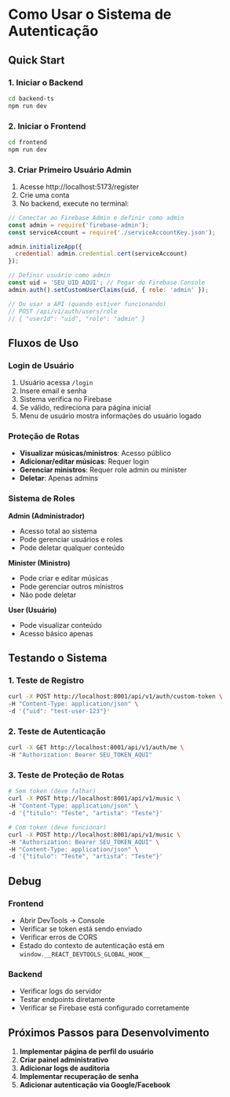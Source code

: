 # Como Usar o Sistema de Autenticação

## Quick Start

### 1. Iniciar o Backend
```bash
cd backend-ts
npm run dev
```

### 2. Iniciar o Frontend
```bash
cd frontend
npm run dev
```

### 3. Criar Primeiro Usuário Admin

1. Acesse http://localhost:5173/register
2. Crie uma conta
3. No backend, execute no terminal:

```javascript
// Conectar ao Firebase Admin e definir como admin
const admin = require('firebase-admin');
const serviceAccount = require('./serviceAccountKey.json');

admin.initializeApp({
  credential: admin.credential.cert(serviceAccount)
});

// Definir usuário como admin
const uid = 'SEU_UID_AQUI'; // Pegar do Firebase Console
admin.auth().setCustomUserClaims(uid, { role: 'admin' });

// Ou usar a API (quando estiver funcionando)
// POST /api/v1/auth/users/role
// { "userId": "uid", "role": "admin" }
```

## Fluxos de Uso

### Login de Usuário
1. Usuário acessa `/login`
2. Insere email e senha
3. Sistema verifica no Firebase
4. Se válido, redireciona para página inicial
5. Menu de usuário mostra informações do usuário logado

### Proteção de Rotas
- **Visualizar músicas/ministros**: Acesso público
- **Adicionar/editar músicas**: Requer login
- **Gerenciar ministros**: Requer role admin ou minister
- **Deletar**: Apenas admins

### Sistema de Roles

**Admin (Administrador)**
- Acesso total ao sistema
- Pode gerenciar usuários e roles
- Pode deletar qualquer conteúdo

**Minister (Ministro)**
- Pode criar e editar músicas
- Pode gerenciar outros ministros
- Não pode deletar

**User (Usuário)**
- Pode visualizar conteúdo
- Acesso básico apenas

## Testando o Sistema

### 1. Teste de Registro
```bash
curl -X POST http://localhost:8001/api/v1/auth/custom-token \
-H "Content-Type: application/json" \
-d '{"uid": "test-user-123"}'
```

### 2. Teste de Autenticação
```bash
curl -X GET http://localhost:8001/api/v1/auth/me \
-H "Authorization: Bearer SEU_TOKEN_AQUI"
```

### 3. Teste de Proteção de Rotas
```bash
# Sem token (deve falhar)
curl -X POST http://localhost:8001/api/v1/music \
-H "Content-Type: application/json" \
-d '{"titulo": "Teste", "artista": "Teste"}'

# Com token (deve funcionar)
curl -X POST http://localhost:8001/api/v1/music \
-H "Authorization: Bearer SEU_TOKEN_AQUI" \
-H "Content-Type: application/json" \
-d '{"titulo": "Teste", "artista": "Teste"}'
```

## Debug

### Frontend
- Abrir DevTools → Console
- Verificar se token está sendo enviado
- Verificar erros de CORS
- Estado do contexto de autenticação está em `window.__REACT_DEVTOOLS_GLOBAL_HOOK__`

### Backend
- Verificar logs do servidor
- Testar endpoints diretamente
- Verificar se Firebase está configurado corretamente

## Próximos Passos para Desenvolvimento

1. **Implementar página de perfil do usuário**
2. **Criar painel administrativo**
3. **Adicionar logs de auditoria**
4. **Implementar recuperação de senha**
5. **Adicionar autenticação via Google/Facebook**
